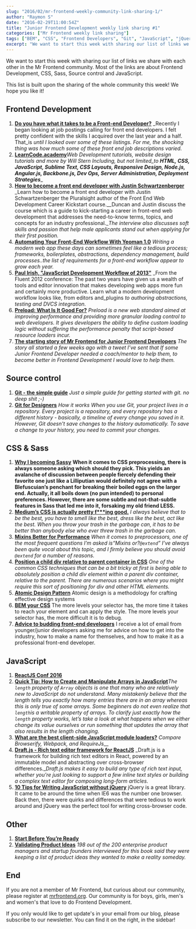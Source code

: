 ```yaml
---
slug: "2016/02/mr-frontend-weekly-community-link-sharing-1/"
author: "Raymon S"
date: "2016-02-29T11:00:54Z"
title: "Junior Frontend Development weekly link sharing #1"
categories: ["Mr Frontend weekly link sharing"]
tags: ["BEM", "CSS", "Frontend Developers", "Git", "JavaScript", "jQuery", "ReactJS", "Sass"]
excerpt: "We want to start this week with sharing our list of links we share with each other in the Mr Fronte..."
---
```


We want to start this week with sharing our list of links we share with each other in the Mr Frontend community. Most of the links are about Frontend Development, CSS, Sass, Source control and JavaScript.

This list is built upon the sharing of the whole community this week! We hope you like it!

## Frontend Development

1. **[Do you have what it takes to be a Front-end Developer?](http://learntocodewith.me/web-dev/front-end-developer-skills/)** _Recently I began looking at job postings calling for front end developers. I felt pretty confident with the skills I acquired over the last year and a half. That_is _until I looked over some of these listings. For me, the shocking thing was how much some of these front end job descriptions varied._
2. [**LearnCode.academy**](https://www.youtube.com/channel/UCVTlvUkGslCV_h-nSAId8Sw)_Web Development tutorials, website design tutorials and more by Will Stern Including, but not limited_to __HTML, CSS, JavaScript, Sublime Text, CSS Layouts, Responsive Design, Node.js, Angular.js, Backbone.js, Dev Ops, Server Administration, Deployment Strategies____
3. **[How to become a front end developer with Justin Schwartzenberger](https://www.youtube.com/watch?v=eq8p5s3vz5M)** _Learn how to become a front end developer with Justin Schwartzenberger the Pluralsight author of the Front End Web Development Career Kickstart course.__Duncan and Justin discuss the course which is a guide to kick-starting a career in front-end web development that addresses the need-to-know terms, topics, and concepts for an industry professional.__The interview also discusses soft skills and passion that help male applicants stand out when applying for their first position._
4. **[Automating Your Front-End Workflow With Yeoman 1.0](https://www.youtube.com/watch?v=iUQ1fvdO9GY)** _Writing a modern web app these days can sometimes feel like a tedious process; frameworks, boilerplates, abstractions, dependency management, build processes..the list of requirements for a front-end workflow appear to grow each year._
5. **[Paul Irish, "JavaScript Development Workflow of 2013"](https://www.youtube.com/watch?v=f7AU2Ozu8eo)** _From the Fluent 2012 conference: The past two years have given us a wealth of tools and editor innovation that makes developing web apps more fun and certainly more productive. Learn what a modern development workflow looks like, from editors and_plugins _to authoring abstractions, testing and DVCS integration._
6. **[Preload: What Is It Good For?](https://www.smashingmagazine.com/2016/02/preload-what-is-it-good-for/)** _Preload is a new web standard aimed at improving performance and providing more granular loading control to web developers. It gives developers the ability to define custom loading logic without suffering the performance penalty that script-based resource loaders incur._
7. **[The starting story of Mr Frontend for Junior Frontend Developers](https://mrfrontend.org/2016/02/the-starting-story-of-mr-frontend-nl/)** _The story all started a few weeks ago with a tweet I’ve sent that If some Junior Frontend Developer needed a coach/mentor to help them, to become better in Frontend Development I would love to help them._

## Source control

1. **[Git - the simple guide](http://rogerdudler.github.io/git-guide/)** _Just a simple guide for getting started with git. no deep shit ;-)_
2. **[Git for Designers](https://medium.com/@dfosco/git-for-designers-856c434716e#.9xm5m7u53)** _How it works When you use Git, your project lives in a repository. Every project is a repository, and every repository has a different history - basically, a timeline of every change you saved in it. However, Git doesn't save changes to the history automatically. To save a change to your history, you need to commit your changes._

## CSS & Sass

1. **[Why I becoming Sassy](https://medium.com/@brenolf/why-i-m-becoming-sassy-8b4fe456558c#.2enp0zgp3)** __When it comes to CSS preprocessing, there is always someone asking which should they pick. This yields an avalanche of discussion between people fiercely defending their favorite one just like a Lilliputian would definitely not agree with a Blefuscuian’s penchant for breaking their boiled eggs on the larger end. Actually, it all boils down (no pun intended) to personal preferences. However, there are some subtle and not-that-subtle features in Sass that led me into it, forsaking my old friend LESS.__
2. **[Medium’s CSS is actually pretty f***ing good.](https://medium.com/@fat/mediums-css-is-actually-pretty-fucking-good-b8e2a6c78b06#.vtyul8bya)** _I always believe that to be the best, you have to smell like the best, dress like the best, act like the best. When you throw your trash in the garbage can, it has to be better than anybody else who ever threw trash in the garbage can._
3. **[Mixins Better for Performance](http://csswizardry.com/2016/02/mixins-better-for-performance/)** _When it comes to preprocessors, one of the most frequent questions I’m asked is<q>Mixins or?`@extend`</q> I’ve always been quite vocal about this topic, and I firmly believe you should avoid `@extend` for a number of reasons._
4. **[Position a child div relative to parent container in CSS](http://www.webdevdoor.com/html-css/css-position-child-div-parent)** _One of the common CSS techniques that can be a bit tricky at first is being able to absolutely position a child div element within a parent div container, relative to the parent. There are numerous scenarios where you might require this sort of positioning for div and other HTML elements._
5. **[Atomic Design Pattern](http://atomicdesign.bradfrost.com/)** Atomic design is a methodology for crafting effective design systems
6. **[BEM your CSS](http://slides.com/raymonschouwenaar-1/bem-your-css#/)** The more levels your selector has, the more time it takes to reach your element and can apply the style. The more levels your selector has, the more difficult it is to debug.
7. **[Advice to budding front-end developers](http://csswizardry.com/2014/08/advice-to-budding-front-end-developers/)** I receive a lot of email from younger/junior developers asking me for advice on how to get into the industry, how to make a name for themselves, and how to make it as a professional front-end developer.

## JavaScript

1. **[ReactJS Conf 2016](https://www.youtube.com/playlist?list=PLb0IAmt7-GS0M8Q95RIc2lOM6nc77q1IY)**
2. [**Quick Tip: How to Create and Manipulate Arrays in JavaScript**](http://www.sitepoint.com/quick-tip-create-manipulate-arrays-in-javascript/)_The `length` property of `Array` objects is one that many who are relatively new to JavaScript do not understand. Many mistakenly believe that the length tells you exactly how many entries there are in an array whereas this is only true of some arrays. Some beginners do not even realize that `length`is a writable property of arrays. To clarify just exactly how the `length` property works, let’s take a look at what happens when we either change its value ourselves or run something that updates the array that also results in the length changing._
3. **[What are the best client-side JavaScript module loaders?](http://www.slant.co/topics/1089/compare/~webpack_vs_browserify_vs_requirejs)** _Compare Browserify, Webpack, and RequireJs___
4. **[Draft.js - Rich text editor framework for ReactJS](http://facebook.github.io/draft-js/)** _Draft.js is a framework for building rich text editors in React, powered by an immutable model and abstracting over cross-browser differences.__Draft.js makes it easy to build any type of rich text input, whether you're just looking to support a few inline text styles or building a complex text editor for composing long-form articles._
5. **[10 Tips for Writing JavaScript without jQuery](http://tutorialzine.com/2014/06/10-tips-for-writing-javascript-without-jquery/)** jQuery is a great library. It came to be around the time when IE6 was the number one browser. Back then, there were quirks and differences that were tedious to work around and jQuery was the perfect tool for writing cross-browser code.

## Other

1. **[Start Before You’re Ready](https://medium.com/life-learning/start-before-you-re-ready-ac7d5608c83d#.1sk29f6tc)**
2. **[Validating Product Ideas](http://alistapart.com/article/validating-product-ideas)** _198 out of the 200 enterprise product managers and startup founders interviewed for this book said they were keeping a list of product ideas they wanted to make a reality someday._

## End

If you are not a member of Mr Frontend, but curious about our community, please register at [mrfrontend.org](http://mrfrontend.org). Our community is for boys, girls, men's and women's that love to do Frontend Development.

If you only would like to get update's in your email from our blog, please subscribe to our newsletter. You can find it on the right, in the sidebar!